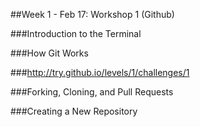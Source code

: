 ##Week 1 - Feb 17: Workshop 1 (Github)

###Introduction to the Terminal

###How Git Works

###http://try.github.io/levels/1/challenges/1

###Forking, Cloning, and Pull Requests

###Creating a New Repository